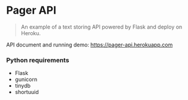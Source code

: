# Pager API

> An example of a text storing API powered by Flask and deploy on Heroku.

API document and running demo: https://pager-api.herokuapp.com

### Python requirements

 - Flask
 - gunicorn
 - tinydb
 - shortuuid


